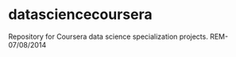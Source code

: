 datasciencecoursera
===================

Repository for Coursera data science specialization projects.
REM-07/08/2014
